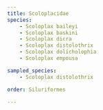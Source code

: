 ```yaml
---
title: Scoloplacidae
species:
    - Scoloplax baileyi
    - Scoloplax baskini
    - Scoloplax dicra
    - Scoloplax distolothrix
    - Scoloplax dolicholophia
    - Scoloplax empousa

sampled_species:
    - Scoloplax distolothrix

order: Siluriformes

---
```

